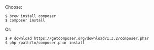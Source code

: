 Choose:

```
$ brew install composer
$ composer install
```

Or:

```
$ # download https://getcomposer.org/download/1.3.2/composer.phar
$ php /path/to/composer.phar install
```
 